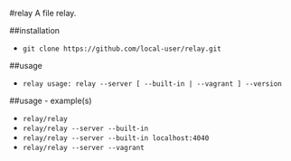#relay
A file relay.

##installation
- `git clone https://github.com/local-user/relay.git`

##usage
- `relay usage: relay --server [ --built-in | --vagrant ] --version`

##usage - example(s)
- `relay/relay`
- `relay/relay --server --built-in`
- `relay/relay --server --built-in localhost:4040`
- `relay/relay --server --vagrant`
